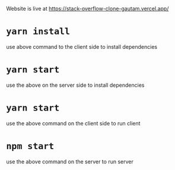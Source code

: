 
Website is live at https://stack-overflow-clone-gautam.vercel.app/
# `yarn install`
use above command to the client side to install dependencies

# `yarn start`
use the above on the server side to install dependencies

# `yarn start`
use the above command on the client side  to run client

# `npm start`
use the above command on the server to run server

